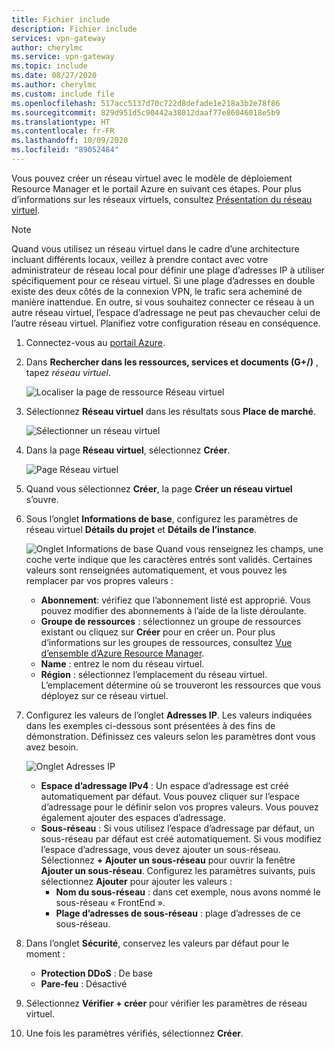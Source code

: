 ```yaml
---
title: Fichier include
description: Fichier include
services: vpn-gateway
author: cherylmc
ms.service: vpn-gateway
ms.topic: include
ms.date: 08/27/2020
ms.author: cherylmc
ms.custom: include file
ms.openlocfilehash: 517acc5137d70c722d8defade1e218a3b2e78f86
ms.sourcegitcommit: 829d951d5c90442a38012daaf77e86046018e5b9
ms.translationtype: HT
ms.contentlocale: fr-FR
ms.lasthandoff: 10/09/2020
ms.locfileid: "89052484"
---
```

Vous pouvez créer un réseau virtuel avec le modèle de déploiement Resource Manager et le portail Azure en suivant ces étapes. Pour plus d’informations sur les réseaux virtuels, consultez [Présentation du réseau virtuel](../articles/virtual-network/virtual-networks-overview.md).

>[!NOTE]
>Quand vous utilisez un réseau virtuel dans le cadre d’une architecture incluant différents locaux, veillez à prendre contact avec votre administrateur de réseau local pour définir une plage d’adresses IP à utiliser spécifiquement pour ce réseau virtuel. Si une plage d’adresses en double existe des deux côtés de la connexion VPN, le trafic sera acheminé de manière inattendue. En outre, si vous souhaitez connecter ce réseau à un autre réseau virtuel, l’espace d’adressage ne peut pas chevaucher celui de l’autre réseau virtuel. Planifiez votre configuration réseau en conséquence.
>
>

1. Connectez-vous au [portail Azure](https://portal.azure.com).
1. Dans **Rechercher dans les ressources, services et documents (G+/)** , tapez *réseau virtuel*.

   ![Localiser la page de ressource Réseau virtuel](./media/vpn-gateway-basic-vnet-rm-portal-include/marketplace.png "Localiser la page de ressource de réseau virtuel")
1. Sélectionnez **Réseau virtuel** dans les résultats sous **Place de marché**.

   ![Sélectionner un réseau virtuel](./media/vpn-gateway-basic-vnet-rm-portal-include/marketplace-results.png "Localiser la page de ressource de réseau virtuel")
1. Dans la page **Réseau virtuel**, sélectionnez **Créer**.

   ![Page Réseau virtuel](./media/vpn-gateway-basic-vnet-rm-portal-include/vnet-click-create.png "Sélectionner Créer")
1. Quand vous sélectionnez **Créer**, la page **Créer un réseau virtuel** s’ouvre.
1. Sous l’onglet **Informations de base**, configurez les paramètres de réseau virtuel **Détails du projet** et **Détails de l’instance**.

   ![Onglet Informations de base](./media/vpn-gateway-basic-vnet-rm-portal-include/basics.png "Onglet Informations de base") Quand vous renseignez les champs, une coche verte indique que les caractères entrés sont validés. Certaines valeurs sont renseignées automatiquement, et vous pouvez les remplacer par vos propres valeurs :

   - **Abonnement**: vérifiez que l’abonnement listé est approprié. Vous pouvez modifier des abonnements à l’aide de la liste déroulante.
   - **Groupe de ressources** : sélectionnez un groupe de ressources existant ou cliquez sur **Créer** pour en créer un. Pour plus d’informations sur les groupes de ressources, consultez [Vue d’ensemble d’Azure Resource Manager](../articles/azure-resource-manager/management/overview.md#resource-groups).
   - **Name** : entrez le nom du réseau virtuel.
   - **Région** : sélectionnez l’emplacement du réseau virtuel. L’emplacement détermine où se trouveront les ressources que vous déployez sur ce réseau virtuel.

1. Configurez les valeurs de l’onglet **Adresses IP**. Les valeurs indiquées dans les exemples ci-dessous sont présentées à des fins de démonstration. Définissez ces valeurs selon les paramètres dont vous avez besoin.

   ![Onglet Adresses IP](./media/vpn-gateway-basic-vnet-rm-portal-include/addresses.png "Onglet Adresses IP")  
   - **Espace d’adressage IPv4** : Un espace d’adressage est créé automatiquement par défaut. Vous pouvez cliquer sur l’espace d’adressage pour le définir selon vos propres valeurs. Vous pouvez également ajouter des espaces d’adressage.
   - **Sous-réseau** : Si vous utilisez l’espace d’adressage par défaut, un sous-réseau par défaut est créé automatiquement. Si vous modifiez l’espace d’adressage, vous devez ajouter un sous-réseau. Sélectionnez **+ Ajouter un sous-réseau** pour ouvrir la fenêtre **Ajouter un sous-réseau**. Configurez les paramètres suivants, puis sélectionnez **Ajouter** pour ajouter les valeurs :
      - **Nom du sous-réseau** : dans cet exemple, nous avons nommé le sous-réseau « FrontEnd ».
      - **Plage d’adresses de sous-réseau** : plage d’adresses de ce sous-réseau.

1. Dans l’onglet **Sécurité**, conservez les valeurs par défaut pour le moment :

   - **Protection DDoS** : De base
   - **Pare-feu** : Désactivé
1. Sélectionnez **Vérifier + créer** pour vérifier les paramètres de réseau virtuel.
1. Une fois les paramètres vérifiés, sélectionnez **Créer**.
